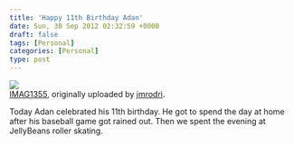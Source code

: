 ```yaml
---
title: 'Happy 11th Birthday Adan'
date: Sun, 30 Sep 2012 02:32:59 +0000
draft: false
tags: [Personal]
categories: [Personal]
type: post
---
```


[![](http://farm9.staticflickr.com/8029/8037772614_b89dfddb0e.jpg)](http://www.flickr.com/photos/jmrodri/8037772614/ "photo sharing")  
[IMAG1355](http://www.flickr.com/photos/jmrodri/8037772614/), originally uploaded by [jmrodri](http://www.flickr.com/photos/jmrodri/).

Today Adan celebrated his 11th birthday. He got to spend the day at home after his baseball game got rained out. Then we spent the evening at JellyBeans roller skating.